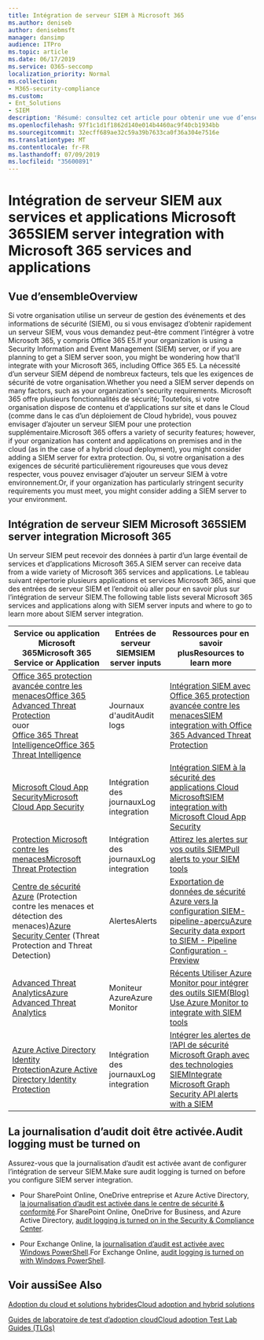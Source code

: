 ```yaml
---
title: Intégration de serveur SIEM à Microsoft 365
ms.author: deniseb
author: denisebmsft
manager: dansimp
audience: ITPro
ms.topic: article
ms.date: 06/17/2019
ms.service: O365-seccomp
localization_priority: Normal
ms.collection:
- M365-security-compliance
ms.custom:
- Ent_Solutions
- SIEM
description: 'Résumé: consultez cet article pour obtenir une vue d’ensemble de l’intégration de serveur SIEM à Microsoft 365.'
ms.openlocfilehash: 97f1c1d1f1862d140e014b4460ac9f40cb1934bb
ms.sourcegitcommit: 32ecff689ae32c59a39b7633ca0f36a304e7516e
ms.translationtype: MT
ms.contentlocale: fr-FR
ms.lasthandoff: 07/09/2019
ms.locfileid: "35600891"
---
```

# <a name="siem-server-integration-with-microsoft-365-services-and-applications"></a><span data-ttu-id="b2a56-103">Intégration de serveur SIEM aux services et applications Microsoft 365</span><span class="sxs-lookup"><span data-stu-id="b2a56-103">SIEM server integration with Microsoft 365 services and applications</span></span>

## <a name="overview"></a><span data-ttu-id="b2a56-104">Vue d’ensemble</span><span class="sxs-lookup"><span data-stu-id="b2a56-104">Overview</span></span>

<span data-ttu-id="b2a56-105">Si votre organisation utilise un serveur de gestion des événements et des informations de sécurité (SIEM), ou si vous envisagez d’obtenir rapidement un serveur SIEM, vous vous demandez peut-être comment l’intégrer à votre Microsoft 365, y compris Office 365 E5.</span><span class="sxs-lookup"><span data-stu-id="b2a56-105">If your organization is using a Security Information and Event Management (SIEM) server, or if you are planning to get a SIEM server soon, you might be wondering how that'll integrate with your Microsoft 365, including Office 365 E5.</span></span> <span data-ttu-id="b2a56-106">La nécessité d’un serveur SIEM dépend de nombreux facteurs, tels que les exigences de sécurité de votre organisation.</span><span class="sxs-lookup"><span data-stu-id="b2a56-106">Whether you need a SIEM server depends on many factors, such as your organization's security requirements.</span></span> <span data-ttu-id="b2a56-107">Microsoft 365 offre plusieurs fonctionnalités de sécurité; Toutefois, si votre organisation dispose de contenu et d’applications sur site et dans le Cloud (comme dans le cas d’un déploiement de Cloud hybride), vous pouvez envisager d’ajouter un serveur SIEM pour une protection supplémentaire.</span><span class="sxs-lookup"><span data-stu-id="b2a56-107">Microsoft 365 offers a variety of security features; however, if your organization has content and applications on premises and in the cloud (as in the case of a hybrid cloud deployment), you might consider adding a SIEM server for extra protection.</span></span> <span data-ttu-id="b2a56-108">Ou, si votre organisation a des exigences de sécurité particulièrement rigoureuses que vous devez respecter, vous pouvez envisager d’ajouter un serveur SIEM à votre environnement.</span><span class="sxs-lookup"><span data-stu-id="b2a56-108">Or, if your organization has particularly stringent security requirements you must meet, you might consider adding a SIEM server to your environment.</span></span>

## <a name="siem-server-integration-microsoft-365"></a><span data-ttu-id="b2a56-109">Intégration de serveur SIEM Microsoft 365</span><span class="sxs-lookup"><span data-stu-id="b2a56-109">SIEM server integration Microsoft 365</span></span>

<span data-ttu-id="b2a56-110">Un serveur SIEM peut recevoir des données à partir d’un large éventail de services et d’applications Microsoft 365.</span><span class="sxs-lookup"><span data-stu-id="b2a56-110">A SIEM server can receive data from a wide variety of Microsoft 365 services and applications.</span></span> <span data-ttu-id="b2a56-111">Le tableau suivant répertorie plusieurs applications et services Microsoft 365, ainsi que des entrées de serveur SIEM et l’endroit où aller pour en savoir plus sur l’intégration de serveur SIEM.</span><span class="sxs-lookup"><span data-stu-id="b2a56-111">The following table lists several Microsoft 365 services and applications along with SIEM server inputs and where to go to learn more about SIEM server integration.</span></span> 

| <span data-ttu-id="b2a56-112">Service ou application Microsoft 365</span><span class="sxs-lookup"><span data-stu-id="b2a56-112">Microsoft 365 Service or Application</span></span> | <span data-ttu-id="b2a56-113">Entrées de serveur SIEM</span><span class="sxs-lookup"><span data-stu-id="b2a56-113">SIEM server inputs</span></span> | <span data-ttu-id="b2a56-114">Ressources pour en savoir plus</span><span class="sxs-lookup"><span data-stu-id="b2a56-114">Resources to learn more</span></span> |
| --- | --- | --- |
| [<span data-ttu-id="b2a56-115">Office 365 protection avancée contre les menaces</span><span class="sxs-lookup"><span data-stu-id="b2a56-115">Office 365 Advanced Threat Protection</span></span>](office-365-atp.md) <br/><span data-ttu-id="b2a56-116">ou</span><span class="sxs-lookup"><span data-stu-id="b2a56-116">or</span></span><br/>[<span data-ttu-id="b2a56-117">Office 365 Threat Intelligence</span><span class="sxs-lookup"><span data-stu-id="b2a56-117">Office 365 Threat Intelligence</span></span>](office-365-ti.md) | <span data-ttu-id="b2a56-118">Journaux d'audit</span><span class="sxs-lookup"><span data-stu-id="b2a56-118">Audit logs</span></span> | [<span data-ttu-id="b2a56-119">Intégration SIEM avec Office 365 protection avancée contre les menaces</span><span class="sxs-lookup"><span data-stu-id="b2a56-119">SIEM integration with Office 365 Advanced Threat Protection</span></span>](siem-integration-with-office-365-ti.md) |
| [<span data-ttu-id="b2a56-120">Microsoft Cloud App Security</span><span class="sxs-lookup"><span data-stu-id="b2a56-120">Microsoft Cloud App Security</span></span>](https://docs.microsoft.com/cloud-app-security/what-is-cloud-app-security) | <span data-ttu-id="b2a56-121">Intégration des journaux</span><span class="sxs-lookup"><span data-stu-id="b2a56-121">Log integration</span></span> | [<span data-ttu-id="b2a56-122">Intégration SIEM à la sécurité des applications Cloud Microsoft</span><span class="sxs-lookup"><span data-stu-id="b2a56-122">SIEM integration with Microsoft Cloud App Security</span></span>](https://docs.microsoft.com/cloud-app-security/siem) |
| [<span data-ttu-id="b2a56-123">Protection Microsoft contre les menaces</span><span class="sxs-lookup"><span data-stu-id="b2a56-123">Microsoft Threat Protection</span></span>](https://docs.microsoft.com/windows/security/threat-protection/) | <span data-ttu-id="b2a56-124">Intégration des journaux</span><span class="sxs-lookup"><span data-stu-id="b2a56-124">Log integration</span></span> | [<span data-ttu-id="b2a56-125">Attirez les alertes sur vos outils SIEM</span><span class="sxs-lookup"><span data-stu-id="b2a56-125">Pull alerts to your SIEM tools</span></span>](https://docs.microsoft.com/windows/security/threat-protection/microsoft-defender-atp/configure-siem) |
| <span data-ttu-id="b2a56-126">[Centre de sécurité Azure](https://docs.microsoft.com/azure/security-center/security-center-intro) (Protection contre les menaces et détection des menaces)</span><span class="sxs-lookup"><span data-stu-id="b2a56-126">[Azure Security Center](https://docs.microsoft.com/azure/security-center/security-center-intro) (Threat Protection and Threat Detection)</span></span> | <span data-ttu-id="b2a56-127">Alertes</span><span class="sxs-lookup"><span data-stu-id="b2a56-127">Alerts</span></span> | [<span data-ttu-id="b2a56-128">Exportation de données de sécurité Azure vers la configuration SIEM-pipeline-aperçu</span><span class="sxs-lookup"><span data-stu-id="b2a56-128">Azure Security data export to SIEM - Pipeline Configuration - Preview</span></span>](https://docs.microsoft.com/azure/security-center/security-center-export-data-to-siem) |
|[<span data-ttu-id="b2a56-129">Advanced Threat Analytics</span><span class="sxs-lookup"><span data-stu-id="b2a56-129">Azure Advanced Threat Analytics</span></span>](https://docs.microsoft.com/azure/security/azure-threat-detection) | <span data-ttu-id="b2a56-130">Moniteur Azure</span><span class="sxs-lookup"><span data-stu-id="b2a56-130">Azure Monitor</span></span> | [<span data-ttu-id="b2a56-131">Récents Utiliser Azure Monitor pour intégrer des outils SIEM</span><span class="sxs-lookup"><span data-stu-id="b2a56-131">(Blog) Use Azure Monitor to integrate with SIEM tools</span></span>](https://azure.microsoft.com/blog/use-azure-monitor-to-integrate-with-siem-tools) |
|[<span data-ttu-id="b2a56-132">Azure Active Directory Identity Protection</span><span class="sxs-lookup"><span data-stu-id="b2a56-132">Azure Active Directory Identity Protection</span></span>](https://docs.microsoft.com/azure/active-directory/identity-protection/overview) |<span data-ttu-id="b2a56-133">Intégration des journaux</span><span class="sxs-lookup"><span data-stu-id="b2a56-133">Log integration</span></span> |[<span data-ttu-id="b2a56-134">Intégrer les alertes de l’API de sécurité Microsoft Graph avec des technologies SIEM</span><span class="sxs-lookup"><span data-stu-id="b2a56-134">Integrate Microsoft Graph Security API alerts with a SIEM</span></span>](https://docs.microsoft.com/graph/security-siemintegration) |


## <a name="audit-logging-must-be-turned-on"></a><span data-ttu-id="b2a56-135">La journalisation d’audit doit être activée.</span><span class="sxs-lookup"><span data-stu-id="b2a56-135">Audit logging must be turned on</span></span>

<span data-ttu-id="b2a56-136">Assurez-vous que la journalisation d’audit est activée avant de configurer l’intégration de serveur SIEM.</span><span class="sxs-lookup"><span data-stu-id="b2a56-136">Make sure audit logging is turned on before you configure SIEM server integration.</span></span> 

- <span data-ttu-id="b2a56-137">Pour SharePoint Online, OneDrive entreprise et Azure Active Directory, [la journalisation d’audit est activée dans le centre de sécurité & conformité](https://docs.microsoft.com/office365/securitycompliance/turn-audit-log-search-on-or-off).</span><span class="sxs-lookup"><span data-stu-id="b2a56-137">For SharePoint Online, OneDrive for Business, and Azure Active Directory, [audit logging is turned on in the Security & Compliance Center](https://docs.microsoft.com/office365/securitycompliance/turn-audit-log-search-on-or-off).</span></span>

- <span data-ttu-id="b2a56-138">Pour Exchange Online, la [journalisation d’audit est activée avec Windows PowerShell](https://docs.microsoft.com/office365/securitycompliance/enable-mailbox-auditing).</span><span class="sxs-lookup"><span data-stu-id="b2a56-138">For Exchange Online, [audit logging is turned on with Windows PowerShell](https://docs.microsoft.com/office365/securitycompliance/enable-mailbox-auditing).</span></span>
 
## <a name="see-also"></a><span data-ttu-id="b2a56-139">Voir aussi</span><span class="sxs-lookup"><span data-stu-id="b2a56-139">See Also</span></span>

[<span data-ttu-id="b2a56-140">Adoption du cloud et solutions hybrides</span><span class="sxs-lookup"><span data-stu-id="b2a56-140">Cloud adoption and hybrid solutions</span></span>](https://docs.microsoft.com/office365/enterprise/cloud-adoption-and-hybrid-solutions)
  
[<span data-ttu-id="b2a56-141">Guides de laboratoire de test d’adoption cloud</span><span class="sxs-lookup"><span data-stu-id="b2a56-141">Cloud adoption Test Lab Guides (TLGs)</span></span>](https://docs.microsoft.com/office365/enterprise/cloud-adoption-test-lab-guides-tlgs)


